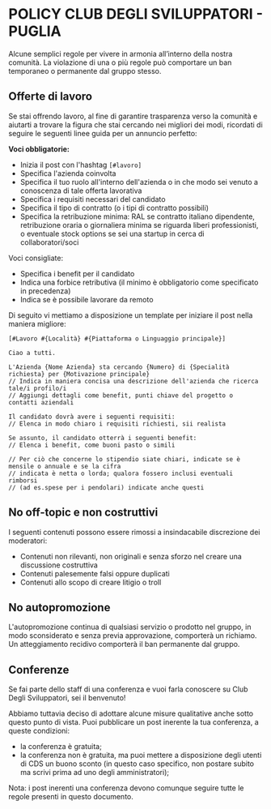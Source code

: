 # POLICY CLUB DEGLI SVILUPPATORI - PUGLIA
Alcune semplici regole per vivere in armonia all’interno della nostra comunità. La violazione di una o più regole può comportare un ban temporaneo o permanente dal gruppo stesso.
 

## Offerte di lavoro

Se stai offrendo lavoro, al fine di garantire trasparenza verso la comunità e aiutarti a trovare la figura che stai cercando nei migliori dei modi,  ricordati di seguire le seguenti linee guida per un annuncio perfetto:

**Voci obbligatorie:**

- Inizia il post con l'hashtag `[#lavoro]`
- Specifica l'azienda coinvolta
- Specifica il tuo ruolo all'interno dell'azienda o in che modo sei venuto a conoscenza di tale offerta lavorativa
- Specifica i requisiti necessari del candidato
- Specifica il tipo di contratto (o i tipi di contratto possibili)
- Specifica la retribuzione minima: RAL se contratto italiano dipendente, retribuzione oraria o giornaliera minima se riguarda liberi professionisti, o eventuale stock options se sei una startup in cerca di collaboratori/soci

Voci consigliate:

- Specifica i benefit per il candidato
- Indica una forbice retributiva (il minimo è obbligatorio come specificato in precedenza)
- Indica se è possibile lavorare da remoto

Di seguito vi mettiamo a disposizione un template per iniziare il post nella maniera migliore:

```
[#Lavoro #{Località} #{Piattaforma o Linguaggio principale}]

Ciao a tutti.

L'Azienda {Nome Azienda} sta cercando {Numero} di {Specialità richiesta} per {Motivazione principale}
// Indica in maniera concisa una descrizione dell'azienda che ricerca tale/i profilo/i
// Aggiungi dettagli come benefit, punti chiave del progetto o contatti aziendali

Il candidato dovrà avere i seguenti requisiti:
// Elenca in modo chiaro i requisiti richiesti, sii realista

Se assunto, il candidato otterrà i seguenti benefit:
// Elenca i benefit, come buoni pasto o simili

// Per ciò che concerne lo stipendio siate chiari, indicate se è mensile o annuale e se la cifra
// indicata è netta o lorda; qualora fossero inclusi eventuali rimborsi
// (ad es.spese per i pendolari) indicate anche questi
```
## No off-topic e non costruttivi

I seguenti contenuti possono essere rimossi a insindacabile discrezione dei moderatori:

- Contenuti non rilevanti, non originali e senza sforzo nel creare una discussione costruttiva
- Contenuti palesemente falsi oppure duplicati
- Contenuti allo scopo di creare litigio o troll

## No autopromozione

L'autopromozione continua di qualsiasi servizio o prodotto nel gruppo, in modo sconsiderato e senza previa approvazione, comporterà un richiamo. Un atteggiamento recidivo comporterà il ban permanente dal gruppo.

## Conferenze

Se fai parte dello staff di una conferenza e vuoi farla conoscere su Club Degli Sviluppatori, sei il benvenuto!

Abbiamo tuttavia deciso di adottare alcune misure qualitative anche sotto questo punto di vista. Puoi pubblicare un post inerente la tua conferenza, a queste condizioni:

* la conferenza è gratuita;
* la conferenza non è gratuita, ma puoi mettere a disposizione degli utenti di CDS un buono sconto (in questo caso specifico, non postare subito ma scrivi prima ad uno degli amministratori);

Nota: i post inerenti una conferenza devono comunque seguire tutte le regole presenti in questo documento.
